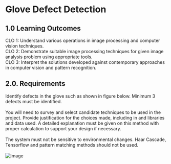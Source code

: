 # Glove Defect Detection
## 1.0 Learning Outcomes
CLO 1: 	Understand various operations in image processing and computer vision techniques.<br>
CLO 2: 	Demonstrate suitable image processing techniques for given image analysis problem using appropriate tools.<br>
CLO 3: 	Interpret the solutions developed against contemporary approaches in computer vision and pattern recognition.<br>

## 2.0. Requirements
Identify defects in the glove such as shown in figure below. Minimum 3 defects must be identified.<br><br>
You will need to survey and select candidate techniques to be used in the project. Provide justification for the choices made, including in and libraries and data used. A detailed explanation must be given on this method with proper calculation to support your design if necessary. <br><br>
The system must not be sensitive to environmental changes. Haar Cascade, Tensorflow and pattern matching methods should not be used. <br><br>
![image](https://user-images.githubusercontent.com/92619008/192445466-08160ae0-e347-40cc-ae07-32deb43aa8ce.png)
